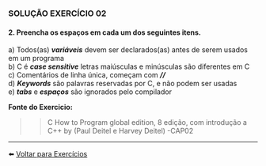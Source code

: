 ### SOLUÇÃO EXERCÍCIO 02
#### 2. Preencha os espaços em cada um dos seguintes itens.

a) Todos(as) ***variáveis*** devem ser declarados(as) antes de serem usados em um programa         
b) C é  ***case sensitive*** letras maiúsculas e minúsculas são diferentes em C<br>
c) Comentários de linha única, começam com ***//***<br>
d) ***Keywords***  são palavras reservadas por C, e não podem ser usadas<br>
e) ***tabs***   e  ***espaços*** são ignorados pelo compilador<br>

**Fonte do Exercicio:** <br>
  >> C How to Program global edition, 8 edição, com introdução a C++ by (Paul Deitel e Harvey Deitel) -CAP02
    
  ______
  
  :arrow_left: [Voltar para Exercícios](https://github.com/Evaldo-comp/C/blob/master/Exerc%C3%ADcios/introdu%C3%A7%C3%A3o.md)

